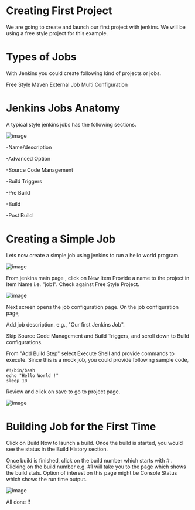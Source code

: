 # Creating First Project

We are going to create and launch our first project with jenkins. We will be using a free style project for this example.

# Types of Jobs
With Jenkins you could create following kind of projects or jobs.

Free Style
Maven
External Job
Multi Configuration

# Jenkins Jobs Anatomy
A typical style jenkins jobs has the following sections.

![image](https://github.com/haneefmohamed/DevOps-Projects/assets/159698808/5b4931ae-d324-48ee-a897-c150f6c621fa)

-Name/description

-Advanced Option

-Source Code Management

-Build Triggers

-Pre Build

-Build

-Post Build

# Creating a Simple Job
Lets now create a simple job using jenkins to run a hello world program.

![image](https://github.com/haneefmohamed/DevOps-Projects/assets/159698808/d0ef6f95-4954-4631-b3d8-65f1f9e75ffe)

From jenkins main page , click on New Item
Provide a name to the project in Item Name i.e. "job1". Check against Free Style Project.

![image](https://github.com/haneefmohamed/DevOps-Projects/assets/159698808/bf313468-afa2-4e28-9ab7-a4ac45bdec43)

Next screen opens the job configuration page. On the job configuration page,

Add job description. e.g., "Our first Jenkins Job".

Skip Source Code Management and Build Triggers, and scroll down to Build configurations.

From "Add Build Step" select Execute Shell and provide commands to execute. Since this is a mock job, you could provide following sample code,

```
#!/bin/bash
echo "Hello World !"
sleep 10
```
Review and click on save to go to project page.

![image](https://github.com/haneefmohamed/DevOps-Projects/assets/159698808/effe3687-769b-4aaa-8a29-13fb974b6571)

# Building Job for the First Time
Click on Build Now to launch a build. Once the build is started, you would see the status in the Build History section.

Once build is finished, click on the build number which starts with # . Clicking on the build number e.g. #1 will take you to the page which shows the build stats. Option of interest on this page might be Console Status which shows the run time output.

![image](https://github.com/haneefmohamed/DevOps-Projects/assets/159698808/6ba6a1ea-aa72-4cfe-acce-6030e30025cf)

All done !!
